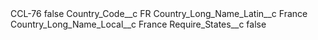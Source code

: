 <?xml version="1.0" encoding="UTF-8"?>
<CustomMetadata xmlns="http://soap.sforce.com/2006/04/metadata" xmlns:xsi="http://www.w3.org/2001/XMLSchema-instance" xmlns:xsd="http://www.w3.org/2001/XMLSchema">
    <label>CCL-76</label>
    <protected>false</protected>
    <values>
        <field>Country_Code__c</field>
        <value xsi:type="xsd:string">FR</value>
    </values>
    <values>
        <field>Country_Long_Name_Latin__c</field>
        <value xsi:type="xsd:string">France</value>
    </values>
    <values>
        <field>Country_Long_Name_Local__c</field>
        <value xsi:type="xsd:string">France</value>
    </values>
    <values>
        <field>Require_States__c</field>
        <value xsi:type="xsd:boolean">false</value>
    </values>
</CustomMetadata>
